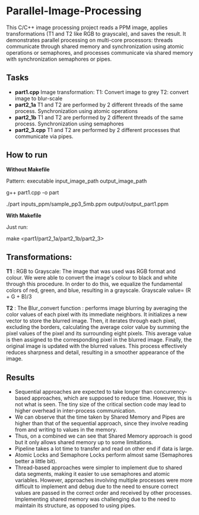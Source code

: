 
# Parallel-Image-Processing

This C/C++ image processing project reads a PPM image, applies transformations (T1 and T2 like RGB to grayscale), and saves the result. It demonstrates parallel processing on multi-core processors: threads communicate through shared memory and synchronization using atomic operations or semaphores, and processes communicate via shared memory with synchronization semaphores or pipes.



## Tasks

<ul>

<li><b>part1.cpp</b> Image transformation: T1: Convert image to grey T2: convert image to blur-scale</li>                         
<li> <b>part2_1a</b> T1 and T2 are performed by 2 different threads of the same process. Synchronization using atomic operations  </li>
<li> <b>part2_1b</b>  T1 and T2 are performed by 2 different threads of the same process.   Synchronization using semaphores </li>
<li> <b>part2_3.cpp</b> T1 and T2 are performed by 2 different processes that communicate via
pipes. </li>
</ul>

## How to run

<b>Without Makefile</b>

Pattern: executable input_image_path output_image_path

 g++ part1.cpp -o part

./part inputs_ppm/sample_pp3_5mb.ppm output/output_part1.ppm

<b>With Makefile</b>

Just run:

make <part1/part2_1a/part2_1b/part2_3>

## Transformations:

 <b>T1</b> : RGB to Grayscale: The image that was used was RGB format and colour.
We were able to convert the image's colour to black and white through this
procedure. In order to do this, we equalize the fundamental colors of red,
green, and blue, resulting in a grayscale.
Grayscale value= (R + G + B)/3

<b>T2</b> : The Blur_convert function : performs image blurring by
averaging the color values of each pixel with its immediate neighbors. It
initializes a new vector to store the blurred image.
Then, it iterates through each pixel, excluding the borders, calculating the
average color value by summing the pixel values of the pixel and its
surrounding eight pixels.
This average value is then assigned to the corresponding pixel in the
blurred image. Finally, the original image is updated with the blurred
values. This process effectively reduces sharpness and detail, resulting in
a smoother appearance of the image.

## Results

<ul>
<li> Sequential approaches are expected to take longer than concurrency-based approaches, which are supposed to reduce time. However, this is not what is seen. The tiny size of the critical section code may lead to higher overhead in inter-process communication. </li>
<li>  We can observe that the time taken by Shared Memory and Pipes are higher
than that of the sequential approach, since they involve reading from and writing to values in
the memory.
</li>
<li> Thus, on a combined we can see that Shared Memory approach is good but it only
allows shared memory up to some limitations.</li>

<li> Pipeline takes a lot time to transfer and read on other end if data is large.
</li>

<li> Atomic Locks and Semaphore Locks perform almost same (Semaphores better a
little bit).</li>

<li> Thread-based approaches were simpler to implement due to shared data segments, making it easier to use semaphores and atomic variables. However, approaches involving multiple processes were more difficult to implement and debug due to the need to ensure correct values are passed in the correct order and received by other processes. Implementing shared memory was challenging due to the need to maintain its structure, as opposed to using pipes. </li>

## 

</ul>
